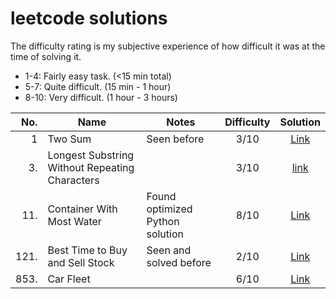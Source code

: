 # leetcode solutions

The difficulty rating is my subjective experience of how difficult it was at the time of solving it.

-   1-4: Fairly easy task. (<15 min total)
-   5-7: Quite difficult. (15 min - 1 hour)
-   8-10: Very difficult. (1 hour - 3 hours)

|  No. | Name                                           | Notes                           | Difficulty |                               Solution                                |
| ---: | ---------------------------------------------- | ------------------------------- | :--------: | :-------------------------------------------------------------------: |
|    1 | Two Sum                                        | Seen before                     |    3/10    |                       [Link](/1.%20Two%20Sum/)                        |
|   3. | Longest Substring Without Repeating Characters |                                 |    3/10    | [link](/3.%20Longest%20Substring%20Without%20Repeating%20Characters/) |
|  11. | Container With Most Water                      | Found optimized Python solution |    8/10    |            [Link](/11.%20Container%20With%20Most%20Water/)            |
| 121. | Best Time to Buy and Sell Stock                | Seen and solved before          |    2/10    |     [Link](/121.%20Best%20Time%20to%20Buy%20and%20Sell%20Stock/)      |
| 853. | Car Fleet                                      |                                 |    6/10    |                     [Link](/853.%20Car%20Fleet/)                      |
